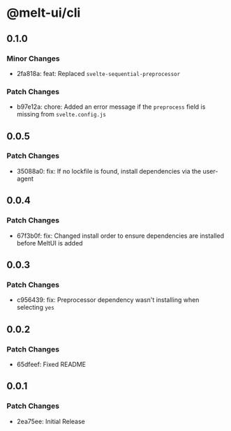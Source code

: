 # @melt-ui/cli

## 0.1.0

### Minor Changes

- 2fa818a: feat: Replaced `svelte-sequential-preprocessor`

### Patch Changes

- b97e12a: chore: Added an error message if the `preprocess` field is missing from `svelte.config.js`

## 0.0.5

### Patch Changes

- 35088a0: fix: If no lockfile is found, install dependencies via the user-agent

## 0.0.4

### Patch Changes

- 67f3b0f: fix: Changed install order to ensure dependencies are installed before MeltUI is added

## 0.0.3

### Patch Changes

- c956439: fix: Preprocessor dependency wasn't installing when selecting `yes`

## 0.0.2

### Patch Changes

- 65dfeef: Fixed README

## 0.0.1

### Patch Changes

- 2ea75ee: Initial Release
